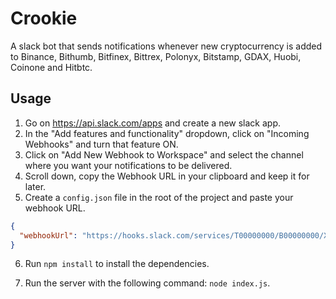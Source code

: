 # Crookie
A slack bot that sends notifications whenever new cryptocurrency is added to Binance, Bithumb, Bitfinex, Bittrex, Polonyx, Bitstamp, GDAX, Huobi, Coinone and Hitbtc.

## Usage

1. Go on https://api.slack.com/apps and create a new slack app.
2. In the "Add features and functionality" dropdown, click on "Incoming Webhooks" and turn that feature ON.
3. Click on "Add New Webhook to Workspace" and select the channel where you want your notifications to be delivered.
4. Scroll down, copy the Webhook URL in your clipboard and keep it for later.
5. Create a `config.json` file in the root of the project and paste your webhook URL.

```json
{
  "webhookUrl": "https://hooks.slack.com/services/T00000000/B00000000/XXXXXXXXXXXXXXXXXXXXXXXX"
}
```

6. Run `npm install` to install the dependencies.

7. Run the server with the following command: `node index.js`.
